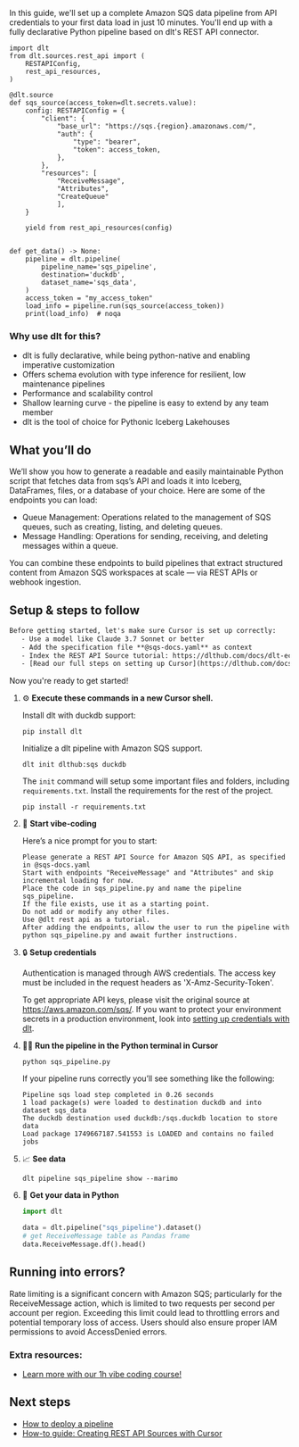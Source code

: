 In this guide, we'll set up a complete Amazon SQS data pipeline from API credentials to your first data load in just 10 minutes. You'll end up with a fully declarative Python pipeline based on dlt's REST API connector.

```python-outcome
import dlt
from dlt.sources.rest_api import (
    RESTAPIConfig,
    rest_api_resources,
)

@dlt.source
def sqs_source(access_token=dlt.secrets.value):
    config: RESTAPIConfig = {
        "client": {
            "base_url": "https://sqs.{region}.amazonaws.com/",
            "auth": {
                "type": "bearer",
                "token": access_token,
            },
        },
        "resources": [
            "ReceiveMessage",
            "Attributes",
            "CreateQueue"
            ],
    }

    yield from rest_api_resources(config)


def get_data() -> None:
    pipeline = dlt.pipeline(
        pipeline_name='sqs_pipeline',
        destination='duckdb',
        dataset_name='sqs_data', 
    )
    access_token = "my_access_token"
    load_info = pipeline.run(sqs_source(access_token))
    print(load_info)  # noqa
```

### Why use dlt for this?

- dlt is fully declarative, while being python-native and enabling imperative customization
- Offers schema evolution with type inference for resilient, low maintenance pipelines
- Performance and scalability control
- Shallow learning curve - the pipeline is easy to extend by any team member
- dlt is the tool of choice for Pythonic Iceberg Lakehouses

## What you’ll do

We’ll show you how to generate a readable and easily maintainable Python script that fetches data from sqs’s API and loads it into Iceberg, DataFrames, files, or a database of your choice. Here are some of the endpoints you can load:

- Queue Management: Operations related to the management of SQS queues, such as creating, listing, and deleting queues.
- Message Handling: Operations for sending, receiving, and deleting messages within a queue.

You can combine these endpoints to build pipelines that extract structured content from Amazon SQS workspaces at scale — via REST APIs or webhook ingestion.

## Setup & steps to follow

```default
Before getting started, let's make sure Cursor is set up correctly:
   - Use a model like Claude 3.7 Sonnet or better
   - Add the specification file **@sqs-docs.yaml** as context
   - Index the REST API Source tutorial: https://dlthub.com/docs/dlt-ecosystem/verified-sources/rest_api/ and add it to context as **@dlt rest api**
   - [Read our full steps on setting up Cursor](https://dlthub.com/docs/dlt-ecosystem/llm-tooling/cursor-restapi#23-configuring-cursor-with-documentation)
```

Now you're ready to get started! 

1. ⚙️ **Execute these commands in a new Cursor shell.**
    
    Install dlt with duckdb support:
    ```shell
    pip install dlt
    ```

    Initialize a dlt pipeline with Amazon SQS support.
    ```shell
    dlt init dlthub:sqs duckdb
    ```

    The `init` command will setup some important files and folders, including `requirements.txt`. Install the requirements for the rest of the project.
    ```shell
    pip install -r requirements.txt
    ```
    
2. 🤠 **Start vibe-coding**
    
    Here’s a nice prompt for you to start: 
    
    ```prompt
    Please generate a REST API Source for Amazon SQS API, as specified in @sqs-docs.yaml 
    Start with endpoints "ReceiveMessage" and "Attributes" and skip incremental loading for now. 
    Place the code in sqs_pipeline.py and name the pipeline sqs_pipeline. 
    If the file exists, use it as a starting point. 
    Do not add or modify any other files. 
    Use @dlt rest api as a tutorial. 
    After adding the endpoints, allow the user to run the pipeline with python sqs_pipeline.py and await further instructions.
    ```

    
3. 🔒 **Setup credentials** 
    
    Authentication is managed through AWS credentials. The access key must be included in the request headers as 'X-Amz-Security-Token'.
    
    To get appropriate API keys, please visit the original source at https://aws.amazon.com/sqs/.
    If you want to protect your environment secrets in a production environment, look into [setting up credentials with dlt](https://dlthub.com/docs/walkthroughs/add_credentials).
    
4. 🏃‍♀️ **Run the pipeline in the Python terminal in Cursor**
    
    ```shell
    python sqs_pipeline.py
    ```
    
    If your pipeline runs correctly you’ll see something like the following:
    
    ```shell
    Pipeline sqs load step completed in 0.26 seconds
    1 load package(s) were loaded to destination duckdb and into dataset sqs_data
    The duckdb destination used duckdb:/sqs.duckdb location to store data
    Load package 1749667187.541553 is LOADED and contains no failed jobs
    ```
    
5. 📈 **See data**
    
    ```shell
    dlt pipeline sqs_pipeline show --marimo
    ```
    
6. 🐍 **Get your data in Python**
    
    ```python
    import dlt

   data = dlt.pipeline("sqs_pipeline").dataset()
   # get ReceiveMessage table as Pandas frame
   data.ReceiveMessage.df().head()
    ```

## Running into errors?

Rate limiting is a significant concern with Amazon SQS; particularly for the ReceiveMessage action, which is limited to two requests per second per account per region. Exceeding this limit could lead to throttling errors and potential temporary loss of access. Users should also ensure proper IAM permissions to avoid AccessDenied errors.

### Extra resources:

- [Learn more with our 1h vibe coding course!](https://www.youtube.com/watch?v=GGid70rnJuM)

## Next steps

- [How to deploy a pipeline](https://dlthub.com/docs/walkthroughs/deploy-a-pipeline)
- [How-to guide: Creating REST API Sources with Cursor](https://dlthub.com/docs/dlt-ecosystem/llm-tooling/cursor-restapi)